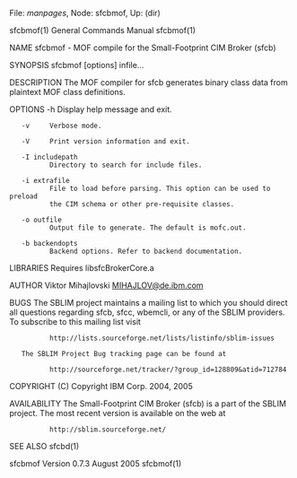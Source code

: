 File: *manpages*,  Node: sfcbmof,  Up: (dir)


sfcbmof(1)                  General Commands Manual                 sfcbmof(1)



NAME
       sfcbmof - MOF compile for the Small-Footprint CIM Broker (sfcb)

SYNOPSIS
       sfcbmof [options] infile...

DESCRIPTION
       The  MOF  compiler  for sfcb generates binary class data from plaintext
       MOF class definitions.

OPTIONS
       -h     Display help message and exit.

       -v     Verbose mode.

       -V     Print version information and exit.

       -I includepath
              Directory to search for include files.

       -i extrafile
              File to load before parsing. This option can be used to  preload
              the CIM schema or other pre-requisite classes.

       -o outfile
              Output file to generate. The default is mofc.out.

       -b backendopts
              Backend options. Refer to backend documentation.

LIBRARIES
       Requires libsfcBrokerCore.a

AUTHOR
       Viktor Mihajlovski <MIHAJLOV@de.ibm.com>

BUGS
       The  SBLIM  project maintains a mailing list to which you should direct
       all questions regarding sfcb,  sfcc,  wbemcli,  or  any  of  the  SBLIM
       providers.  To subscribe to this mailing list visit

              http://lists.sourceforge.net/lists/listinfo/sblim-issues

       The SBLIM Project Bug tracking page can be found at

              http://sourceforge.net/tracker/?group_id=128809&atid=712784

COPYRIGHT
       (C) Copyright IBM Corp. 2004, 2005


AVAILABILITY
       The  Small-Footprint  CIM Broker (sfcb) is a part of the SBLIM project.
       The most recent version is available on the web at

              http://sblim.sourceforge.net/

SEE ALSO
       sfcbd(1)



sfcbmof Version 0.7.3             August 2005                       sfcbmof(1)
